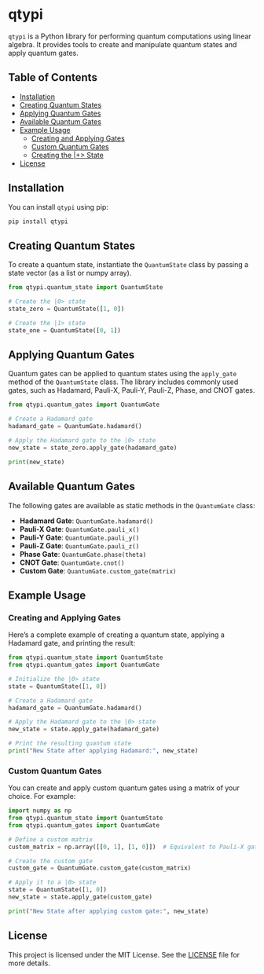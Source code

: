 
# qtypi

`qtypi` is a Python library for performing quantum computations using linear algebra. It provides tools to create and manipulate quantum states and apply quantum gates.

## Table of Contents
- [Installation](#installation)
- [Creating Quantum States](#creating-quantum-states)
- [Applying Quantum Gates](#applying-quantum-gates)
- [Available Quantum Gates](#available-quantum-gates)
- [Example Usage](#example-usage)
  - [Creating and Applying Gates](#creating-and-applying-gates)
  - [Custom Quantum Gates](#custom-quantum-gates)
  - [Creating the |+> State](#creating-the-plus-state)
- [License](#license)

## Installation

You can install `qtypi` using pip:

```bash
pip install qtypi
```

## Creating Quantum States

To create a quantum state, instantiate the `QuantumState` class by passing a state vector (as a list or numpy array).

```python
from qtypi.quantum_state import QuantumState

# Create the |0> state
state_zero = QuantumState([1, 0])

# Create the |1> state
state_one = QuantumState([0, 1])
```

## Applying Quantum Gates

Quantum gates can be applied to quantum states using the `apply_gate` method of the `QuantumState` class. The library includes commonly used gates, such as Hadamard, Pauli-X, Pauli-Y, Pauli-Z, Phase, and CNOT gates.

```python
from qtypi.quantum_gates import QuantumGate

# Create a Hadamard gate
hadamard_gate = QuantumGate.hadamard()

# Apply the Hadamard gate to the |0> state
new_state = state_zero.apply_gate(hadamard_gate)

print(new_state)
```

## Available Quantum Gates

The following gates are available as static methods in the `QuantumGate` class:

- **Hadamard Gate**: `QuantumGate.hadamard()`
- **Pauli-X Gate**: `QuantumGate.pauli_x()`
- **Pauli-Y Gate**: `QuantumGate.pauli_y()`
- **Pauli-Z Gate**: `QuantumGate.pauli_z()`
- **Phase Gate**: `QuantumGate.phase(theta)`
- **CNOT Gate**: `QuantumGate.cnot()`
- **Custom Gate**: `QuantumGate.custom_gate(matrix)`

## Example Usage

### Creating and Applying Gates

Here’s a complete example of creating a quantum state, applying a Hadamard gate, and printing the result:

```python
from qtypi.quantum_state import QuantumState
from qtypi.quantum_gates import QuantumGate

# Initialize the |0> state
state = QuantumState([1, 0])

# Create a Hadamard gate
hadamard_gate = QuantumGate.hadamard()

# Apply the Hadamard gate to the |0> state
new_state = state.apply_gate(hadamard_gate)

# Print the resulting quantum state
print("New State after applying Hadamard:", new_state)
```

### Custom Quantum Gates

You can create and apply custom quantum gates using a matrix of your choice. For example:

```python
import numpy as np
from qtypi.quantum_state import QuantumState
from qtypi.quantum_gates import QuantumGate

# Define a custom matrix
custom_matrix = np.array([[0, 1], [1, 0]])  # Equivalent to Pauli-X gate

# Create the custom gate
custom_gate = QuantumGate.custom_gate(custom_matrix)

# Apply it to a |0> state
state = QuantumState([1, 0])
new_state = state.apply_gate(custom_gate)

print("New State after applying custom gate:", new_state)
```

## License

This project is licensed under the MIT License. See the [LICENSE](LICENSE) file for more details.
